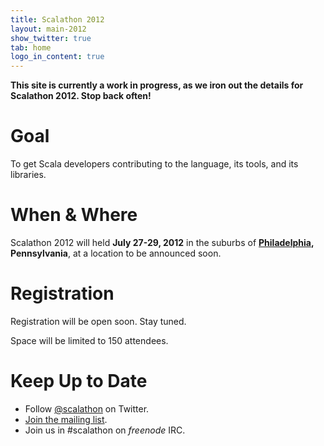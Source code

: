 ```yaml
---
title: Scalathon 2012
layout: main-2012
show_twitter: true
tab: home
logo_in_content: true
---
```


**This site is currently a work in progress, as we iron out the details for
Scalathon 2012. Stop back often!**

# Goal

To get Scala developers contributing to the language, its tools, and its
libraries.

# When & Where

Scalathon 2012 will held **July 27-29, 2012** in the suburbs of
**[Philadelphia](http://en.wikipedia.org/wiki/Philadelphia), Pennsylvania**,
at a location to be announced soon.

# Registration

Registration will be open soon. Stay tuned.

Space will be limited to 150 attendees.

# Keep Up to Date

* Follow [@scalathon](http://twitter.com/#!/scalathon) on Twitter.
* [Join the mailing list](http://groups.google.com/group/scalathon).
* Join us in #scalathon on *freenode* IRC.
